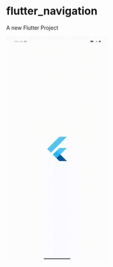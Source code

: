# flutter_navigation
A new Flutter Project

<img alt='demo' src="https://github.com/ricko-v/flutter-navigation/blob/master/video.gif" height="600"/>
